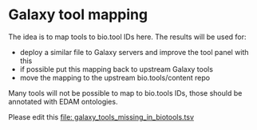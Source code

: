 # Galaxy tool mapping

The idea is to map tools to bio.tool IDs here. The results will be used for:

* deploy a similar file to Galaxy servers and improve the tool panel with this
* if possible put this mapping back to upstream Galaxy tools
* move the mapping to the upstream bio.tools/content repo

Many tools will not be possible to map to bio.tools IDs, those should be annotated with EDAM ontologies.

Please edit this [file: galaxy_tools_missing_in_biotools.tsv](galaxy_tools_missing_in_biotools.tsv)
